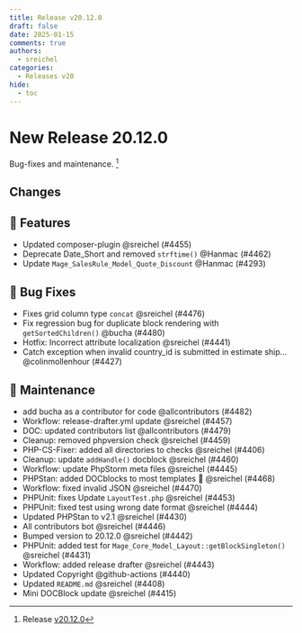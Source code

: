 ```yaml
---
title: Release v20.12.0
draft: false
date: 2025-01-15
comments: true
authors:
  - sreichel
categories:
  - Releases v20
hide:
  - toc
---
```


# New Release 20.12.0

Bug-fixes and maintenance. [^1]

<!-- more -->

## Changes

## 🚀 Features

- Updated composer-plugin @sreichel (#4455)
- Deprecate Date\_Short and removed `strftime()` @Hanmac (#4462)
- Update `Mage_SalesRule_Model_Quote_Discount` @Hanmac (#4293)

## 🐛 Bug Fixes

- Fixes grid column type `concat` @sreichel (#4476)
- Fix regression bug for duplicate block rendering with `getSortedChildren()` @bucha (#4480)
- Hotfix: Incorrect attribute localization @sreichel (#4441)
- Catch exception when invalid country\_id is submitted in estimate ship… @colinmollenhour (#4427)

## 🔨 Maintenance

- add bucha as a contributor for code @allcontributors (#4482)
- Workflow: release-drafter.yml update @sreichel (#4457)
- DOC: updated contributors list @allcontributors (#4479)
- Cleanup: removed phpversion check @sreichel (#4459)
- PHP-CS-Fixer: added all directories to checks @sreichel (#4406)
- Cleanup: update `addHandle()` docblock @sreichel (#4460)
- Workflow: update PhpStorm meta files @sreichel (#4445)
- PHPStan: added DOCblocks to most templates :rocket:  @sreichel (#4468)
- Workflow: fixed invalid JSON @sreichel (#4470)
- PHPUnit: fixes Update `LayoutTest.php` @sreichel (#4453)
- PHPUnit: fixed test using wrong date format @sreichel (#4444)
- Updated PHPStan to v2.1 @sreichel (#4430)
- All contributors bot @sreichel (#4446)
- Bumped version to 20.12.0 @sreichel (#4442)
- PHPUnit: added test for `Mage_Core_Model_Layout::getBlockSingleton()` @sreichel (#4431)
- Workflow: added release drafter @sreichel (#4443)
- Updated Copyright @github-actions (#4440)
- Updated `README.md` @sreichel (#4408)
- Mini DOCBlock update @sreichel (#4415)

[^1]: Release [v20.12.0](https://github.com/OpenMage/magento-lts/releases/tag/v20.12.0)
